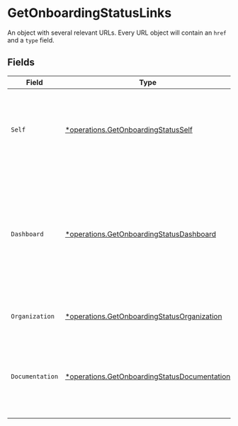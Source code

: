 # GetOnboardingStatusLinks

An object with several relevant URLs. Every URL object will contain an `href` and a `type` field.


## Fields

| Field                                                                                                                                    | Type                                                                                                                                     | Required                                                                                                                                 | Description                                                                                                                              |
| ---------------------------------------------------------------------------------------------------------------------------------------- | ---------------------------------------------------------------------------------------------------------------------------------------- | ---------------------------------------------------------------------------------------------------------------------------------------- | ---------------------------------------------------------------------------------------------------------------------------------------- |
| `Self`                                                                                                                                   | [*operations.GetOnboardingStatusSelf](../../models/operations/getonboardingstatusself.md)                                                | :heavy_minus_sign:                                                                                                                       | In v2 endpoints, URLs are commonly represented as objects with an `href` and `type` field.                                               |
| `Dashboard`                                                                                                                              | [*operations.GetOnboardingStatusDashboard](../../models/operations/getonboardingstatusdashboard.md)                                      | :heavy_minus_sign:                                                                                                                       | Direct link to the onboarding process in the Mollie dashboard. The merchant can be redirected to this page to<br/>complete their onboarding. |
| `Organization`                                                                                                                           | [*operations.GetOnboardingStatusOrganization](../../models/operations/getonboardingstatusorganization.md)                                | :heavy_minus_sign:                                                                                                                       | The API resource URL of the organization.                                                                                                |
| `Documentation`                                                                                                                          | [*operations.GetOnboardingStatusDocumentation](../../models/operations/getonboardingstatusdocumentation.md)                              | :heavy_minus_sign:                                                                                                                       | In v2 endpoints, URLs are commonly represented as objects with an `href` and `type` field.                                               |